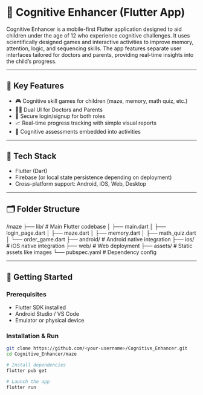 # 🧠 Cognitive Enhancer (Flutter App)

Cognitive Enhancer is a mobile-first Flutter application designed to aid children under the age of 12 who experience cognitive challenges. It uses scientifically designed games and interactive activities to improve memory, attention, logic, and sequencing skills. The app features separate user interfaces tailored for doctors and parents, providing real-time insights into the child’s progress.

---

## 🎯 Key Features

- 🎮 Cognitive skill games for children (maze, memory, math quiz, etc.)
- 👩‍⚕️ Dual UI for Doctors and Parents
- 🔐 Secure login/signup for both roles
- 📈 Real-time progress tracking with simple visual reports
- 🧪 Cognitive assessments embedded into activities

---

## 🧰 Tech Stack

- Flutter (Dart)
- Firebase (or local state persistence depending on deployment)
- Cross-platform support: Android, iOS, Web, Desktop

---

## 🗂️ Folder Structure

/maze
├── lib/ # Main Flutter codebase
│ ├── main.dart
│ ├── login_page.dart
│ ├── maze.dart
│ ├── memory.dart
│ ├── math_quiz.dart
│ └── order_game.dart
├── android/ # Android native integration
├── ios/ # iOS native integration
├── web/ # Web deployment
├── assets/ # Static assets like images
└── pubspec.yaml # Dependency config



---

## 🚀 Getting Started

### Prerequisites

- Flutter SDK installed
- Android Studio / VS Code
- Emulator or physical device

### Installation & Run

```bash
git clone https://github.com/<your-username>/Cognitive_Enhancer.git
cd Cognitive_Enhancer/maze

# Install dependencies
flutter pub get

# Launch the app
flutter run
